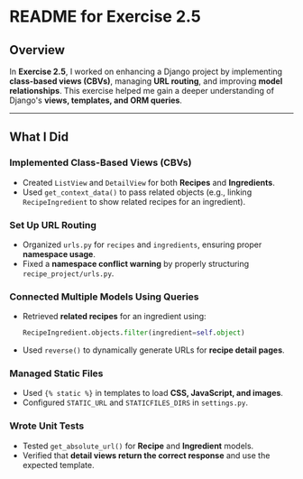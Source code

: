 # README for Exercise 2.5

## Overview
In **Exercise 2.5**, I worked on enhancing a Django project by implementing **class-based views (CBVs)**, managing **URL routing**, and improving **model relationships**. This exercise helped me gain a deeper understanding of Django's **views, templates, and ORM queries**.

---

## What I Did

### **Implemented Class-Based Views (CBVs)**
- Created `ListView` and `DetailView` for both **Recipes** and **Ingredients**.
- Used `get_context_data()` to pass related objects (e.g., linking `RecipeIngredient` to show related recipes for an ingredient).

### **Set Up URL Routing**
- Organized `urls.py` for `recipes` and `ingredients`, ensuring proper **namespace usage**.
- Fixed a **namespace conflict warning** by properly structuring `recipe_project/urls.py`.

### **Connected Multiple Models Using Queries**
- Retrieved **related recipes** for an ingredient using:
  ```python
  RecipeIngredient.objects.filter(ingredient=self.object)
  ```
- Used `reverse()` to dynamically generate URLs for **recipe detail pages**.

### **Managed Static Files**
- Used `{% static %}` in templates to load **CSS, JavaScript, and images**.
- Configured `STATIC_URL` and `STATICFILES_DIRS` in `settings.py`.

### **Wrote Unit Tests**
- Tested `get_absolute_url()` for **Recipe** and **Ingredient** models.
- Verified that **detail views return the correct response** and use the expected template.
